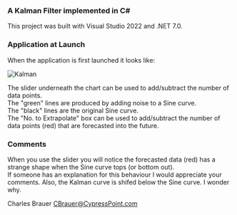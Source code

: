 ### A Kalman Filter implemented in C#
This project was built with Visual Studio 2022 and .NET 7.0.

### Application at Launch
When the application is first launched it looks like:

![Kalman](https://user-images.githubusercontent.com/1317234/224166439-28048dbe-31e8-4b68-9b18-0403dc4c351a.png)

The slider underneath the chart can be used to add/subtract the number of data points.</br>
The "green" lines are produced by adding noise to a Sine curve.</br>
The "black" lines are the original Sine curve.</br>
The "No. to Extrapolate" box can be used to add/subtract the number of data points (red) that are forecasted into the future.
### Comments
When you use the slider you will notice the forecasted data (red) has a strange shape when the Sine curve tops (or bottom out).</br>
If someone has an explanation for this behaviour I would appreciate your comments.
Also, the Kalman curve is shifed below the Sine curve.  I wonder why.

Charles Brauer
CBrauer@CypressPoint.com

